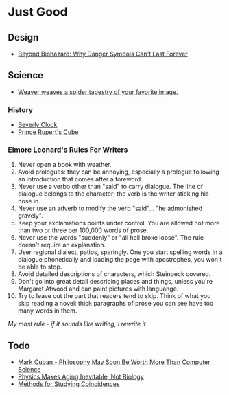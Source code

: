 # Just Good

## Design

+ [Beyond Biohazard: Why Danger Symbols Can't Last Forever](https://99percentinvisible.org/article/beyond-biohazard-danger-symbols-cant-last-forever/)


## Science

+ [Weaver weaves a spider tapestry of your favorite image.](https://github.com/glouw/weaver)


### History

+ [Beverly Clock](https://en.m.wikipedia.org/wiki/Beverly_Clock)
+ [Prince Rupert's Cube](https://en.m.wikipedia.org/wiki/Prince_Rupert%27s_cube)


### Elmore Leonard's Rules For Writers

1. Never open a book with weather.
1. Avoid prologues: they can be annoying, especially a prologue following an introduction that comes after a foreword.
1. Never use a verbo other than "said" to carry dialogue. The line of dialogue belongs to the character; the verb is the writer sticking his nose in.
1. Never use an adverb to modify the verb "said"... "he admonished gravely".
1. Keep your exclamations points under control. You are allowed not more than two or three per 100,000 words of prose.
1. Never use the words "suddenly" or "all hell broke loose". The rule doesn't require an explanation.
1. User regional dialect, patios, sparingly. One you start spelling words in a dialogue phonetically and loading the page with apostrophes, you won't be able to stop.
1. Avoid detailed descriptions of characters, which Steinbeck covered.
1. Don't go into great detail describing places and things, unless you're Margaret Atwood and can paint pictures with languange.
1. Try to leave out the part that readers tend to skip.  Think of what you skip reading a novel: thick paragraphs of prose you can see have too many words in them.

_My most rule - if it sounds like writing, I rewrite it_


## Todo

+ [Mark Cuban - Philosophy May Soon Be Worth More Than Computer Science](https://www.cnbc.com/2018/02/20/mark-cuban-philosophy-degree-will-be-worth-more-than-computer-science.html)
+ [Physics Makes Aging Inevitable, Not Biology](http://nautil.us/issue/36/aging/physics-makes-aging-inevitable-not-biology)
+ [Methods for Studying Coincidences](http://www.math.uchicago.edu/~fcale/CCC/DC.pdf)

